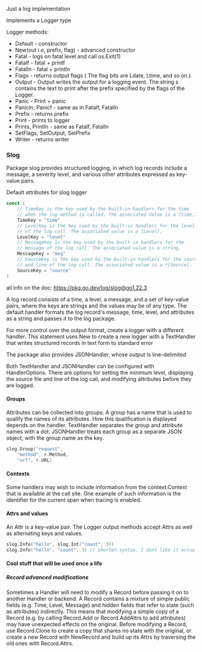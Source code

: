 Just a log implementation

Implements a Logger type


Logger methods:
 - Default - constructor
 - New(out i.o, prefix, flag) - advanced constructor
 - Fatal - logs on fatal level and call os.Exit(1)
 - Fatalf - fatal + printf
 - Fatalln - fatal + println
 - Flags - returns output flags ( The flag bits are Ldate, Ltime, and so on.)
 - Output - Output writes the output for a logging event. The string s contains the text to print after the prefix specified by the flags of the Logger.
 - Panic - Print + panic
 - Panicln, Panicf - same as in Fatalf, Fatalln
 - Prefix - returns prefix
 - Print - prints to logger
 - Prints, Println - same as Fatalf, Fatalln
 - SetFlags, SetOutput, SetPrefix
 - Writer - returns writer



### Slog
Package slog provides structured logging, in which log records include a message, a severity level, and various other attributes expressed as key-value pairs.


Default attributes for slog logger
```go
const (
	// TimeKey is the key used by the built-in handlers for the time
	// when the log method is called. The associated Value is a [time.Time].
	TimeKey = "time"
	// LevelKey is the key used by the built-in handlers for the level
	// of the log call. The associated value is a [Level].
	LevelKey = "level"
	// MessageKey is the key used by the built-in handlers for the
	// message of the log call. The associated value is a string.
	MessageKey = "msg"
	// SourceKey is the key used by the built-in handlers for the source file
	// and line of the log call. The associated value is a *[Source].
	SourceKey = "source"
)
```

all info on the doc: https://pkg.go.dev/log/slog@go1.22.3

A log record consists of a time, a level, a message, and a set of key-value pairs, where the keys are strings and the values may be of any type. 
The default handler formats the log record's message, time, level, and attributes as a string and passes it to the log package.

For more control over the output format, create a logger with a different handler. This statement uses New to create a new logger with a TextHandler that writes structured records in text form to standard error

The package also provides JSONHandler, whose output is line-delimited

Both TextHandler and JSONHandler can be configured with HandlerOptions. There are options for setting the minimum level, displaying the source file and line of the log call, and modifying attributes before they are logged.


#### Groups
Attributes can be collected into groups. A group has a name that is used to qualify the names of its attributes. How this qualification is displayed depends on the handler. TextHandler separates the group and attribute names with a dot. JSONHandler treats each group as a separate JSON object, with the group name as the key.

```go
slog.Group("request",
    "method", r.Method,
    "url", r.URL)
```

#### Contexts
Some handlers may wish to include information from the context.Context that is available at the call site. One example of such information is the identifier for the current span when tracing is enabled.


#### Attrs and values

An Attr is a key-value pair. The Logger output methods accept Attrs as well as alternating keys and values.

```go
slog.Info("hello", slog.Int("count", 3)) 
slog.Info("hello", "count", 3) // Shorten syntax. I dont like it actually
```


#### Cool stuff that will be used once a life
##### Record advanced modifications
Sometimes a Handler will need to modify a Record before passing it on to another Handler or backend. A Record contains a mixture of simple public fields (e.g. Time, Level, Message) and hidden fields that refer to state (such as attributes) indirectly. This means that modifying a simple copy of a Record (e.g. by calling Record.Add or Record.AddAttrs to add attributes) may have unexpected effects on the original. Before modifying a Record, use Record.Clone to create a copy that shares no state with the original, or create a new Record with NewRecord and build up its Attrs by traversing the old ones with Record.Attrs.

